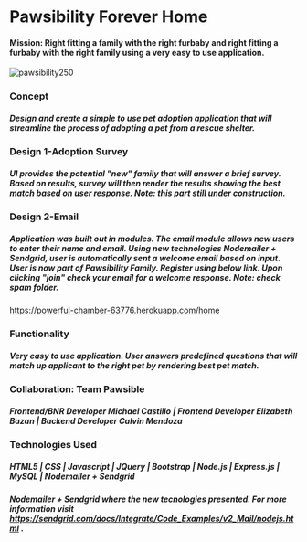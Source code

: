 # Pawsibility Forever Home
#### Mission: Right fitting a family with the right furbaby and right fitting a furbaby with the right family using a very easy to use application.

               
![pawsibility250](https://user-images.githubusercontent.com/30742763/36911982-4b2305c6-1e13-11e8-990d-8d2019a28b05.png)

### **Concept**
##### Design and create a simple to use pet adoption application that will streamline the process of adopting a pet from a rescue shelter.

### **Design 1-Adoption Survey** 
##### UI provides the potential "new" family that will answer a brief survey. Based on results, survey will then render the results showing the best match based on user response. Note: this part still under ***construction***. 

### **Design 2-Email** 
##### Application was built out in modules. The email module allows new users to enter their name and email. Using new technologies Nodemailer + Sendgrid, user is automatically sent a welcome email based on input. User is now part of Pawsibility Family. Register using below link. Upon clicking "join" check your email for a welcome response. Note: check spam folder.

https://powerful-chamber-63776.herokuapp.com/home

### Functionality
##### Very easy to use application. User answers predefined questions that will match up applicant to the right pet by rendering best pet match.

### Collaboration: Team Pawsible
##### Frontend/BNR Developer Michael Castillo | Frontend Developer Elizabeth Bazan | Backend Developer Calvin Mendoza

### Technologies Used
##### HTML5 | CSS | Javascript | JQuery | Bootstrap | Node.js | Express.js | MySQL | Nodemailer + Sendgrid 
##### Nodemailer + Sendgrid where the new tecnologies presented. For more information visit https://sendgrid.com/docs/Integrate/Code_Examples/v2_Mail/nodejs.html .
